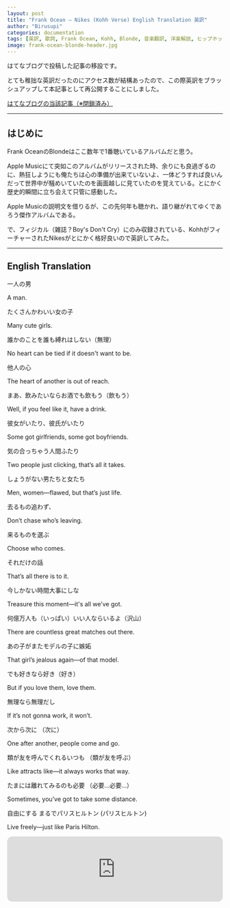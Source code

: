 ```yaml
---
layout: post
title: "Frank Ocean – Nikes (Kohh Verse) English Translation 英訳"
author: "Birusupi"
categories: documentation
tags: [英訳, 歌詞, Frank Ocean, Kohh, Blonde, 音楽翻訳, 洋楽解説, ヒップホップ, サブカルチャー, 和訳比較]
image: frank-ocean-blonde-header.jpg
---
```


はてなブログで投稿した記事の移設です。

とても稚拙な英訳だったのにアクセス数が結構あったので、この際英訳をブラッシュアップして本記事として再公開することにしました。


[はてなブログの当該記事（※閉鎖済み）](https://languageoflife.hatenablog.jp/entry/2018/09/03/231023)

---

## はじめに

Frank OceanのBlondeはここ数年で1番聴いているアルバムだと思う。

Apple Musicにて突如このアルバムがリリースされた時、余りにも良過ぎるのに、熱狂しようにも俺たちは心の準備が出来ていないよ、一体どうすれば良いんだって世界中が騒めいていたのを画面越しに見ていたのを覚えている。とにかく歴史的瞬間に立ち会えて只管に感動した。

Apple Musicの説明文を借りるが、この先何年も聴かれ、語り継がれてゆくであろう傑作アルバムである。

で、フィジカル（雑誌？Boy's Don't Cry）にのみ収録されている、KohhがフィーチャーされたNikesがとにかく格好良いので英訳してみた。

---

## English Translation

一人の男

A man.


たくさんかわいい女の子

Many cute girls.


誰かのことを誰も縛れはしない（無理）

No heart can be tied if it doesn't want to be.


他人の心

The heart of another is out of reach.


まあ、飲みたいならお酒でも飲もう（飲もう）

Well, if you feel like it, have a drink.


彼女がいたり、彼氏がいたり

Some got girlfriends, some got boyfriends.


気の合っちゃう人間ふたり

Two people just clicking, that’s all it takes.


しょうがない男たちと女たち

Men, women—flawed, but that’s just life.


去るもの追わず、

Don’t chase who’s leaving.


来るものを選ぶ

Choose who comes.


それだけの話

That’s all there is to it.


今しかない時間大事にしな

Treasure this moment—it's all we’ve got.


何億万人も（いっぱい）いい人ならいるよ（沢山）

There are countless great matches out there.


あの子がまたモデルの子に嫉妬

That girl’s jealous again—of that model.


でも好きなら好き（好き）

But if you love them, love them.


無理なら無理だし

If it’s not gonna work, it won’t.


次から次に （次に）

One after another, people come and go.


類が友を呼んでくれるいつも （類が友を呼ぶ）

Like attracts like—it always works that way.


たまには離れてみるのも必要 （必要…必要…）

Sometimes, you’ve got to take some distance.


自由にする まるでパリスヒルトン (パリスヒルトン)

Live freely—just like Paris Hilton.


<iframe style="border-radius:12px" src="https://open.spotify.com/embed/track/19YKaevk2bce4odJkP5L22?utm_source=generator&theme=0" width="100%" height="152" frameBorder="0" allowfullscreen="" allow="autoplay; clipboard-write; encrypted-media; fullscreen; picture-in-picture" loading="lazy"></iframe>